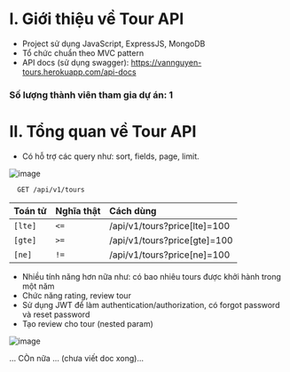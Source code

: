 # I. Giới thiệu về Tour API
- Project sử dụng JavaScript, ExpressJS, MongoDB
- Tổ chức chuẩn theo MVC pattern
- API docs (sử dụng swagger): https://vannguyen-tours.herokuapp.com/api-docs

### Số lượng thành viên tham gia dự án: 1

# II. Tổng quan về Tour API
- Có hỗ trợ các query như: sort, fields, page, limit.

![image](https://user-images.githubusercontent.com/88303019/161365307-06834ec3-e058-4ccd-9a95-ede49a0fee5c.png)

```http
  GET /api/v1/tours
```

| Toán tử | Nghĩa thật     | Cách dùng                |
| :-------- | :------- | :------------------------- |
| `[lte]` | `<=` | /api/v1/tours?price[lte]=100 |
| `[gte]` | `>=` | /api/v1/tours?price[gte]=100 |
| `[ne]` | `!=` | /api/v1/tours?price[ne]=100 |

- Nhiều tính năng hơn nữa như: có bao nhiêu tours được khởi hành trong một năm
- Chức năng rating, review tour
- Sử dụng JWT để làm authentication/authorization, có forgot password và reset password
- Tạo review cho tour (nested param)

![image](https://user-images.githubusercontent.com/88303019/161365416-a692545a-71e3-46bd-a222-4962a7e024ee.png)

... CÒn nữa ... (chưa viết doc xong)...
